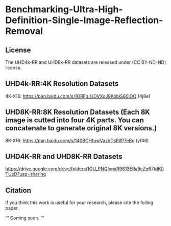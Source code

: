 # Benchmarking-Ultra-High-Definition-Single-Image-Reflection-Removal

## License

The UHD4k-RR and UHD8k-RR datasets are released under (CC BY-NC-ND) license.

## UHD4k-RR:4K Resolution Datasets

4K-X16: https://pan.baidu.com/s/1ORFg_UOVXoJ9KobiS60iOQ (4j8e)

## UHD8K-RR:8K Resolution Datasets (Each 8K image is cutted into four 4K parts. You can concatenate to generate original 8K versions.)

8K-X16: https://pan.baidu.com/s/140BCHfuwVazbDsRlIP7eBg (yf46)

## UHD4K-RR and UHD8K-RR Datasets

https://drive.google.com/drive/folders/1OU_PNQIvnyR9S13ERa8cZq67fdK0TUzD?usp=sharing

## Citation

If you think this work is useful for your research, please cite the folling paper.

‘’‘
Coming soon.
’‘’
